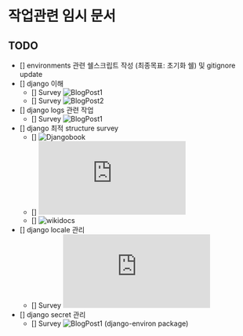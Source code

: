 # 작업관련 임시 문서

## TODO

- [] environments 관련 쉘스크립트 작성 (최종목표: 초기화 쉘) 및 gitignore update
- [] django 이해
    - [] Survey ![BlogPost1](https://rakjido.github.io/2020/11/17/Django-Overview)
    - [] Survey ![BlogPost2](https://velog.io/@kyeongraekim/Django-TIL)
- [] django logs 관련 작업
    - [] Survey ![BlogPost1](https://king-minwook.tistory.com/81)
- [] django 최적 structure survey
    - [] ![Djangobook](https://djangobook.com/django-tutorials/mastering-django-structure/)
    - [] ![gitbooks](https://ohing.gitbooks.io/study/content/django/deploying_a_full_django_stack_with_docker-compose.html)
    - [] ![wikidocs](https://wikidocs.net/72377)
- [] django locale 관리
    - [] Survey ![webforefront](https://www.webforefront.com/django/i18ndefault.html)
- [] django secret 관리
    - [] Survey ![BlogPost1](https://velog.io/@kyeongraekim/Django-TIL) (django-environ package)
